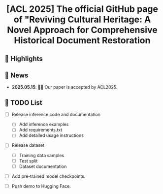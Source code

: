 <div align=center>

# [ACL 2025] The official GitHub page of "Reviving Cultural Heritage: A Novel Approach for Comprehensive Historical Document Restoration

</div>

## 🌟 Highlights


## 📅 News

- **2025.05.15**: 🎉🎉 Our paper is accepted by ACL2025.

## 🚧 TODO List

- [ ] Release inference code and documentation
  - [ ] Add inference examples
  - [ ] Add requirements.txt
  - [ ] Add detailed usage instructions
- [ ] Release dataset
  - [ ] Training data samples
  - [ ] Test split
  - [ ] Dataset documentation
- [ ] Add pre-trained model checkpoints.
- [ ] Push demo to Hugging Face.

